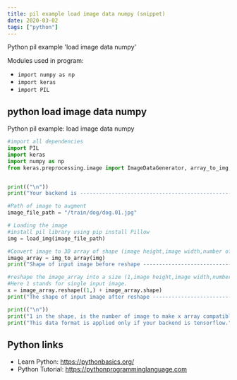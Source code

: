 ```yaml
---
title: pil example load image data numpy (snippet)
date: 2020-03-02
tags: ["python"]
---
```

Python pil example 'load image data numpy'


Modules used in program: 
* `import numpy as np`
* `import keras`
* `import PIL`

## python load image data numpy

Python pil example: load image data numpy

```python
#import all dependencies
import PIL
import keras
import numpy as np
from keras.preprocessing.image import ImageDataGenerator, array_to_img, img_to_array, load_img


print(("\n"))
print("Your backend is ----------------------------------------------------------------->",keras.backend.backend())

#Path of image to augment 
image_file_path = "/train/dog/dog.01.jpg"

# Loading the image 
#install pil library using pip install Pillow
img = load_img(image_file_path) 

#Convert image to 3D array of shape (image height,image width,number of channels)
image_array = img_to_array(img) 
print("Shape of input image before reshape -------------------------------------------------->",image_array.shape)

#reshape the image_array into a size (1,image height,image width,number of channels)
#Here 1 stands for single input image.
x = image_array.reshape((1,) + image_array.shape)
print("The shape of input image after reshape ----------------------------------------------->",x.shape)

print(("\n"))
print("1 in the shape, is the number of image to make x array compatible to be used as an input in the image augmenter function where the input size must always be a Numpy array of rank 4 or a tuple , followed by image height and width and then the number of channels,")
print("This data format is applied only if your backend is tensorflow.")


```

## Python links

- Learn Python: https://pythonbasics.org/
- Python Tutorial: https://pythonprogramminglanguage.com
